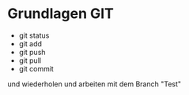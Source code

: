 # Grundlagen GIT

* git status 
* git add
* git push
* git pull
* git commit


und wiederholen
und arbeiten mit dem Branch "Test"
